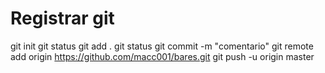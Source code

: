 # Registrar git

git init
git status
git add .
git status
git commit -m "comentario"
git remote add origin https://github.com/macc001/bares.git
git push -u origin master
